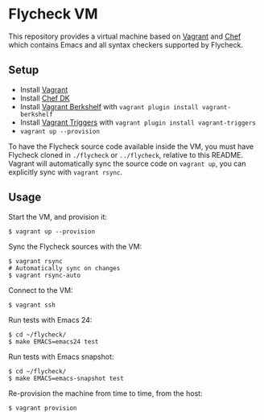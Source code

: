 Flycheck VM
===========

This repository provides a virtual machine based on [Vagrant][] and [Chef][]
which contains Emacs and all syntax checkers supported by Flycheck.

[Vagrant]: https://www.vagrantup.com
[Chef]: https://www.chef.io/chef/

Setup
-----

- Install [Vagrant][]
- Install [Chef DK][]
- Install [Vagrant Berkshelf][] with `vagrant plugin install vagrant-berkshelf`
- Install [Vagrant Triggers][] with `vagrant plugin install vagrant-triggers`
- `vagrant up --provision`

To have the Flycheck source code available inside the VM, you must have Flycheck
cloned in `./flycheck` or `../flycheck`, relative to this README.  Vagrant will
automatically sync the source code on `vagrant up`, you can explicitly sync with
`vagrant rsync`.

[Chef DK]: https://downloads.chef.io/chef-dk/
[Vagrant Berkshelf]: https://github.com/berkshelf/vagrant-berkshelf
[Vagrant Triggers]: https://github.com/emyl/vagrant-triggers

Usage
-----

Start the VM, and provision it:

```console
$ vagrant up --provision
```

Sync the Flycheck sources with the VM:

```console
$ vagrant rsync
# Automatically sync on changes
$ vagrant rsync-auto
```

Connect to the VM:

```console
$ vagrant ssh
```

Run tests with Emacs 24:

```console
$ cd ~/flycheck/
$ make EMACS=emacs24 test
```

Run tests with Emacs snapshot:

```console
$ cd ~/flycheck/
$ make EMACS=emacs-snapshot test
```

Re-provision the machine from time to time, from the host:

```console
$ vagrant provision
```
